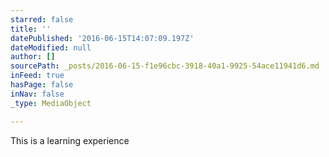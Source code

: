 ```yaml
---
starred: false
title: ''
datePublished: '2016-06-15T14:07:09.197Z'
dateModified: null
author: []
sourcePath: _posts/2016-06-15-f1e96cbc-3918-40a1-9925-54ace11941d6.md
inFeed: true
hasPage: false
inNav: false
_type: MediaObject

---
```

This is a learning experience